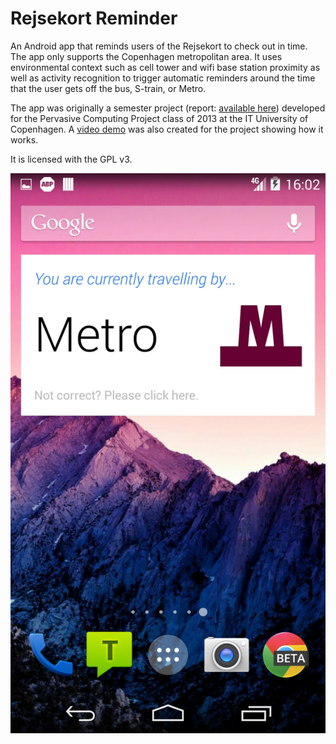 Rejsekort Reminder
==================

An Android app that reminds users of the Rejsekort to check out in time. The app only supports the Copenhagen metropolitan area. It uses environmental context such as cell tower and wifi base station proximity as well as activity recognition to trigger automatic reminders around the time that the user gets off the bus, S-train, or Metro.

The app was originally a semester project (report: [available here][report]) developed for the Pervasive Computing Project class of 2013 at the IT University of Copenhagen. A [video demo][demo] was also created for the project showing how it works.

It is licensed with the GPL v3.

![image][screenshot]







[report]: https://github.com/simongray/Rejsekort-Reminder/raw/master/paper_FINAL.pdf
[demo]: https://www.youtube.com/watch?v=AwHwqoGhI1Q
[screenshot]: screenshot.jpg